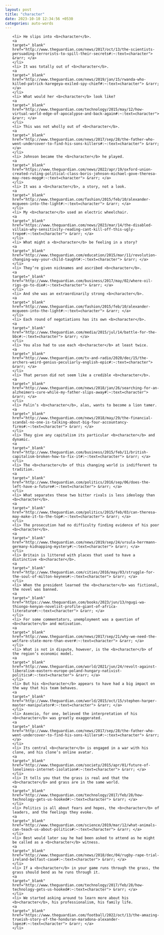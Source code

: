 ```yaml
---
layout: post
title: "character"
date: 2023-10-10 12:34:56 +0530
categories: auto-words
---
```

<ol>

    <li> He slips into <b>character</b>.
    <a 
    target="_blank" 
    href="http://www.theguardian.com/news/2017/oct/13/the-scientists-persuading-terrorists-to-spill-their-secrets#:~:text=character"> &rarr; </a>
    </li>
    <li> It was totally out of <b>character</b>.
    <a 
    target="_blank" 
    href="http://www.theguardian.com/news/2019/jan/15/rwanda-who-killed-patrick-karegeya-exiled-spy-chief#:~:text=character"> &rarr; </a>
    </li>
    <li> What would her <b>character</b> look like?
    <a 
    target="_blank" 
    href="http://www.theguardian.com/technology/2015/may/12/how-virtual-world-edge-of-apocalypse-and-back-again#:~:text=character"> &rarr; </a>
    </li>
    <li> This was not wholly out of <b>character</b>.
    <a 
    target="_blank" 
    href="http://www.theguardian.com/news/2017/sep/28/the-father-who-went-undercover-to-find-his-sons-killers#:~:text=character"> &rarr; </a>
    </li>
    <li> Johnson became the <b>character</b> he played.
    <a 
    target="_blank" 
    href="https://www.theguardian.com/news/2022/apr/19/oxford-union-created-ruling-political-class-boris-johnson-michael-gove-theresa-may-rees-mogg#:~:text=character"> &rarr; </a>
    </li>
    <li> It was a <b>character</b>, a story, not a look.
    <a 
    target="_blank" 
    href="http://www.theguardian.com/fashion/2015/feb/10/alexander-mcqueen-into-the-light#:~:text=character"> &rarr; </a>
    </li>
    <li> My <b>character</b> used an electric wheelchair.
    <a 
    target="_blank" 
    href="https://www.theguardian.com/news/2023/mar/14/the-disabled-villain-why-sensitivity-reading-cant-kill-off-this-ugly-trope#:~:text=character"> &rarr; </a>
    </li>
    <li> What might a <b>character</b> be feeling in a story?
    <a 
    target="_blank" 
    href="http://www.theguardian.com/education/2015/mar/11/revolution-changing-way-your-child-taught#:~:text=character"> &rarr; </a>
    </li>
    <li> They’re given nicknames and ascribed <b>character</b>.
    <a 
    target="_blank" 
    href="http://www.theguardian.com/business/2017/may/02/where-oil-rigs-go-to-die#:~:text=character"> &rarr; </a>
    </li>
    <li> And she was an extraordinarily strong <b>character</b>.
    <a 
    target="_blank" 
    href="http://www.theguardian.com/fashion/2015/feb/10/alexander-mcqueen-into-the-light#:~:text=character"> &rarr; </a>
    </li>
    <li> Each round of negotiations has its own <b>character</b>.
    <a 
    target="_blank" 
    href="http://www.theguardian.com/media/2015/jul/14/battle-for-the-bbc#:~:text=character"> &rarr; </a>
    </li>
    <li> You also had to use each <b>character</b> at least twice.
    <a 
    target="_blank" 
    href="http://www.theguardian.com/tv-and-radio/2020/dec/15/the-archers-weird-genius-peculiarly-english-epic#:~:text=character"> &rarr; </a>
    </li>
    <li> That person did not seem like a credible <b>character</b>.
    <a 
    target="_blank" 
    href="http://www.theguardian.com/news/2018/jan/26/searching-for-an-alzheimers-cure-while-my-father-slips-away#:~:text=character"> &rarr; </a>
    </li>
    <li> Palin’s <b>character</b>, alas, wants to become a lion tamer.
    <a 
    target="_blank" 
    href="http://www.theguardian.com/news/2018/may/29/the-financial-scandal-no-one-is-talking-about-big-four-accountancy-firms#:~:text=character"> &rarr; </a>
    </li>
    <li> They give any capitalism its particular <b>character</b> and dynamic.
    <a 
    target="_blank" 
    href="http://www.theguardian.com/business/2015/feb/11/british-capitalism-broken-how-to-fix-it#:~:text=character"> &rarr; </a>
    </li>
    <li> The <b>character</b> of this changing world is indifferent to tradition.
    <a 
    target="_blank" 
    href="http://www.theguardian.com/politics/2016/sep/06/does-the-left-have-a-future#:~:text=character"> &rarr; </a>
    </li>
    <li> What separates these two bitter rivals is less ideology than <b>character</b>.
    <a 
    target="_blank" 
    href="http://www.theguardian.com/politics/2015/feb/03/can-theresa-may-make-it-to-the-top#:~:text=character"> &rarr; </a>
    </li>
    <li> The prosecution had no difficulty finding evidence of his poor <b>character</b>.
    <a 
    target="_blank" 
    href="http://www.theguardian.com/news/2019/sep/24/ursula-herrmann-germany-kidnapping-mystery#:~:text=character"> &rarr; </a>
    </li>
    <li> Britain is littered with places that used to have a distinctive <b>character</b>.
    <a 
    target="_blank" 
    href="http://www.theguardian.com/cities/2016/may/03/struggle-for-the-soul-of-milton-keynes#:~:text=character"> &rarr; </a>
    </li>
    <li> When the president learned the <b>character</b> was fictional, the novel was banned.
    <a 
    target="_blank" 
    href="https://www.theguardian.com/books/2023/jun/13/ngugi-wa-thiongo-kenyan-novelist-profile-giant-of-africa-literature#:~:text=character"> &rarr; </a>
    </li>
    <li> For some commentators, unemployment was a question of <b>character</b> and motivation.
    <a 
    target="_blank" 
    href="http://www.theguardian.com/news/2017/sep/21/why-we-need-the-welfare-state-more-than-ever#:~:text=character"> &rarr; </a>
    </li>
    <li> What is not in dispute, however, is the <b>character</b> of the region’s economic model.
    <a 
    target="_blank" 
    href="http://www.theguardian.com/world/2021/jun/24/revolt-against-liberalism-eastern-europe-poland-hungary-nativist-politics#:~:text=character"> &rarr; </a>
    </li>
    <li> But his <b>character</b> appears to have had a big impact on the way that his team behaves.
    <a 
    target="_blank" 
    href="http://www.theguardian.com/world/2015/oct/15/stephen-harper-master-manipulator#:~:text=character"> &rarr; </a>
    </li>
    <li> Asencio, for one, believed the interpretation of his <b>character</b> was greatly exaggerated.
    <a 
    target="_blank" 
    href="http://www.theguardian.com/news/2017/sep/28/the-father-who-went-undercover-to-find-his-sons-killers#:~:text=character"> &rarr; </a>
    </li>
    <li> Its central <b>character</b> is engaged in a war with his clone, and his clone’s online avatar.
    <a 
    target="_blank" 
    href="http://www.theguardian.com/society/2015/apr/01/future-of-loneliness-internet-isolation#:~:text=character"> &rarr; </a>
    </li>
    <li> It tells you that the grass is real and that the <b>character</b> and grass are in the same world.
    <a 
    target="_blank" 
    href="http://www.theguardian.com/technology/2017/feb/28/how-technology-gets-us-hooked#:~:text=character"> &rarr; </a>
    </li>
    <li> Politics is all about fears and hopes, the <b>character</b> of leaders, and the feelings they evoke.
    <a 
    target="_blank" 
    href="http://www.theguardian.com/science/2019/mar/12/what-animals-can-teach-us-about-politics#:~:text=character"> &rarr; </a>
    </li>
    <li> Best would later say he had been asked to attend as he might be called as a <b>character</b> witness.
    <a 
    target="_blank" 
    href="http://www.theguardian.com/news/2018/dec/04/rugby-rape-trial-ireland-belfast-case#:~:text=character"> &rarr; </a>
    </li>
    <li> If a <b>character</b> in your game runs through the grass, the grass should bend as he runs through it.
    <a 
    target="_blank" 
    href="http://www.theguardian.com/technology/2017/feb/28/how-technology-gets-us-hooked#:~:text=character"> &rarr; </a>
    </li>
    <li> We started asking around to learn more about his <b>character</b>, his professionalism, his family life.
    <a 
    target="_blank" 
    href="https://www.theguardian.com/football/2022/oct/13/the-amazing-trueish-story-of-the-honduran-maradona-alexander-lopez#:~:text=character"> &rarr; </a>
    </li>